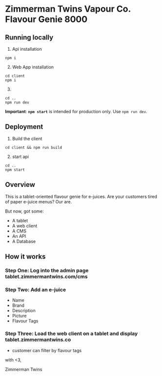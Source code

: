 # Zimmerman Twins Vapour Co. Flavour Genie 8000

## Running locally
1. Api installation
```
npm i
```
2. Web App installation
```
cd client
npm i
```
3.
```
cd ..
npm run dev
```

**Important**: **`npm start`** is intended for production only. Use `npm run dev`.

## Deployment
1. Build the client
```
cd client && npm run build
```

2. start api
```
cd ..
npm start
```

## Overview

This is a tablet-oriented flavour genie for e-juices. Are your customers tired of paper e-juice menus? Our are.

But now, got some:
- A tablet
- A web client
- A CMS
- An API
- A Database

## How it works

### Step One: Log into the admin page tablet.zimmermantwins.com/cms
### Step Two: Add an e-juice
- Name
- Brand
- Description
- Picture
- Flavour Tags

### Step Three: Load the web client on a tablet and display tablet.zimmermantwins.co
- customer can filter by flavour tags

with <3,


Zimmerman Twins